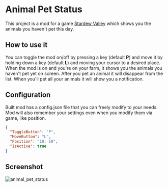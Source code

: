 # Animal Pet Status
This project is a mod for a game [Stardew Valley](https://www.stardewvalley.net/) which shows you the animals you haven't pet this day.

## How to use it
You can toggle the mod on/off by pressing a key (default **P**) and move it by holding down a key (default **L**) and moving your cursor to a desired place.
When the mod is on and you're on your farm, it shows you the animals you haven't pet yet on screen. After you pet an animal it will disappear from the list. When you'll pet all your animals it will show you a notification.

## Configuration
Built mod has a config.json file that you can freely modify to your needs. Mod will also remember your settings even when you modify them via game, like position.
```json
{
  "ToggleButton": "P",
  "MoveButton": "L",
  "Position": "10, 10",
  "IsActive": true
}
```

## Screenshot
![animal_pet_status](https://user-images.githubusercontent.com/25157378/117948255-40541400-b311-11eb-8e82-3637fba8f43a.png)
